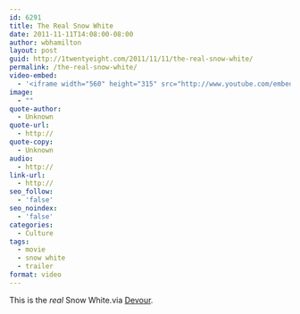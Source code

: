 ```yaml
---
id: 6291
title: The Real Snow White
date: 2011-11-11T14:08:00-08:00
author: wbhamilton
layout: post
guid: http://1twentyeight.com/2011/11/11/the-real-snow-white/
permalink: /the-real-snow-white/
video-embed:
  - '<iframe width="560" height="315" src="http://www.youtube.com/embed/55Dq2psogSw" frameborder="0" allowfullscreen></iframe>'
image:
  - ""
quote-author:
  - Unknown
quote-url:
  - http://
quote-copy:
  - Unknown
audio:
  - http://
link-url:
  - http://
seo_follow:
  - 'false'
seo_noindex:
  - 'false'
categories:
  - Culture
tags:
  - movie
  - snow white
  - trailer
format: video
---
```

This is the _real_ Snow White.via <a title="" href="http://devour.com/video/snow-white-and-the-huntsman-trailer/" target="">Devour</a>.